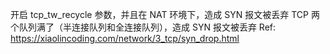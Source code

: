 开启 tcp_tw_recycle 参数，并且在 NAT 环境下，造成 SYN 报文被丢弃
TCP 两个队列满了（半连接队列和全连接队列），造成 SYN 报文被丢弃
Ref: https://xiaolincoding.com/network/3_tcp/syn_drop.html
